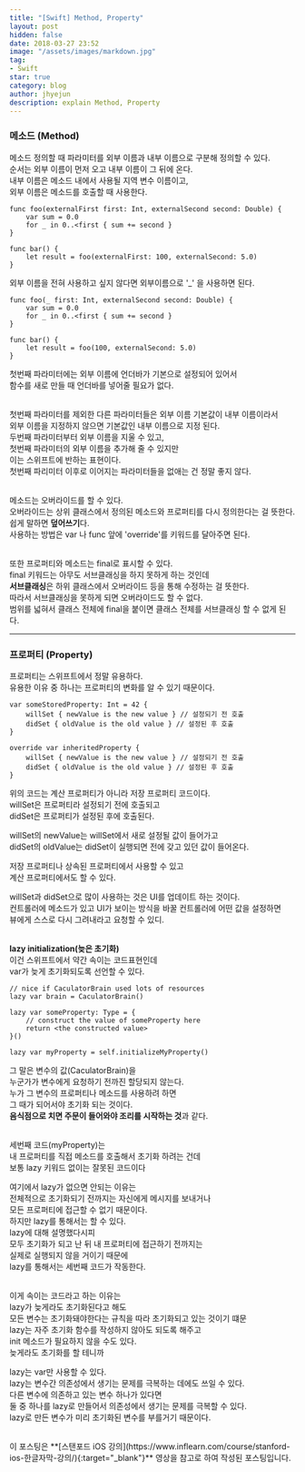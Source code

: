 ```yaml
---
title: "[Swift] Method, Property"
layout: post
hidden: false
date: 2018-03-27 23:52
image: "/assets/images/markdown.jpg"
tag:
- Swift
star: true
category: blog
author: jhyejun
description: explain Method, Property
---
```


### 메소드 (Method)
메소드 정의할 때 파라미터를 외부 이름과 내부 이름으로 구분해 정의할 수 있다.<br>
순서는 외부 이름이 먼저 오고 내부 이름이 그 뒤에 온다.<br>
내부 이름은 메소드 내에서 사용될 지역 변수 이름이고,<br>
외부 이름은 메소드를 호출할 때 사용한다.<br> 

```
func foo(externalFirst first: Int, externalSecond second: Double) {
    var sum = 0.0
    for _ in 0..<first { sum += second }
}

func bar() {
    let result = foo(externalFirst: 100, externalSecond: 5.0)
}
```

외부 이름을 전혀 사용하고 싶지 않다면 외부이름으로 '_' 을 사용하면 된다.

```
func foo(_ first: Int, externalSecond second: Double) {
    var sum = 0.0
    for _ in 0..<first { sum += second }
}

func bar() {
    let result = foo(100, externalSecond: 5.0)
}
```

첫번째 파라미터에는 외부 이름에 언더바가 기본으로 설정되어 있어서<br>
함수를 새로 만들 때 언더바를 넣어줄 필요가 없다.<br>
<br>

첫번째 파라미터를 제외한 다른 파라미터들은 외부 이름 기본값이 내부 이름이라서<br>
외부 이름을 지정하지 않으면 기본값인 내부 이름으로 지정 된다.<br>
두번째 파라미터부터 외부 이름을 지울 수 있고,<br>
첫번째 파라미터의 외부 이름을 추가해 줄 수 있지만<br>
이는 스위프트에 반하는 표현이다.<br>
첫번째 파리미터 이후로 이어지는 파라미터들을 없애는 건 정말 좋지 않다.<br>
<br>

메소드는 오버라이드를 할 수 있다.<br>
오버라이드는 상위 클래스에서 정의된 메소드와 프로퍼티를 다시 정의한다는 걸 뜻한다.<br>
쉽게 말하면 **덮어쓰기**다.<br>
사용하는 방법은 var 나 func 앞에 'override'를 키워드를 달아주면 된다.<br>
<br>

또한 프로퍼티와 메소드는 final로 표시할 수 있다.<br>
final 키워드는 아무도 서브클래싱을 하지 못하게 하는 것인데<br>
**서브클래싱**은 하위 클래스에서 오버라이드 등을 통해 수정하는 걸 뜻한다.<br>
따라서 서브클래싱을 못하게 되면 오버라이드도 할 수 없다.<br>
범위를 넓혀서 클래스 전체에 final을 붙이면 클래스 전체를 서브클래싱 할 수 없게 된다.<br>

---

### 프로퍼티 (Property)

프로퍼티는 스위프트에서 정말 유용하다.<br>
유용한 이유 중 하나는 프로퍼티의 변화를 알 수 있기 때문이다.

```
var someStoredProperty: Int = 42 {
    willSet { newValue is the new value } // 설정되기 전 호출
    didSet { oldValue is the old value } // 설정된 후 호출
}

override var inheritedProperty {
    willSet { newValue is the new value } // 설정되기 전 호출
    didSet { oldValue is the old value } // 설정된 후 호출
}
```

위의 코드는 계산 프로퍼티가 아니라 저장 프로퍼티 코드이다.<br>
willSet은 프로퍼티라 설정되기 전에 호출되고<br>
didSet은 프로퍼티가 설정된 후에 호출된다.<br>

willSet의 newValue는 willSet에서 새로 설정될 값이 들어가고<br>
didSet의 oldValue는 didSet이 실행되면 전에 갖고 있던 값이 들어온다.<br>

저장 프로퍼티나 상속된 프로퍼티에서 사용할 수 있고<br>
계산 프로퍼티에서도 할 수 있다.<br>

willSet과 didSet으로 많이 사용하는 것은 UI를 업데이트 하는 것이다.<br>
컨트롤러에 메소드가 있고 UI가 보이는 방식을 바꿀 컨트롤러에 어떤 값을 설정하면<br>
뷰에게 스스로 다시 그려내라고 요청할 수 있디.<br>
<br>

**lazy initialization(늦은 초기화)**<br>
이건 스위프트에서 약간 속이는 코드표현인데<br>
var가 늦게 초기화되도록 선언할 수 있다.<br>

```
// nice if CaculatorBrain used lots of resources
lazy var brain = CaculatorBrain()

lazy var someProperty: Type = {
    // construct the value of someProperty here
    return <the constructed value>
}()

lazy var myProperty = self.initializeMyProperty()
```

그 말은 변수의 값(CaculatorBrain)을<br>
누군가가 변수에게 요청하기 전까진 할당되지 않는다.<br>
누가 그 변수의 프로퍼티나 메소드를 사용하려 하면<br>
그 때가 되어서야 초기화 되는 것이다.<br>
**음식점으로 치면 주문이 들어와야 조리를 시작하는 것**과 같다.<br>
<br>

세번째 코드(myProperty)는<br>
내 프로퍼티를 직접 메소드를 호출해서 초기화 하려는 건데<br>
보통 lazy 키워드 없이는 잘못된 코드이다<br>

여기에서 lazy가 없으면 안되는 이유는<br>
전체적으로 초기화되기 전까지는 자신에게 메시지를 보내거나<br>
모든 프로퍼티에 접근할 수 없기 때문이다.<br>
하지만 lazy를 통해서는 할 수 있다.<br>
lazy에 대해 설명했다시피<br>
모두 초기화가 되고 난 뒤 내 프로퍼티에 접근하기 전까지는<br>
실제로 실행되지 않을 거이기 때문에<br>
lazy를 통해서는 세번째 코드가 작동한다.<br>
<br>

이게 속이는 코드라고 하는 이유는<br>
lazy가 늦게라도 초기화된다고 해도<br>
모든 변수는 초기화돼야한다는 규칙을 따라 초기화되고 있는 것이기 떄문<br>
lazy는 자주 초기화 함수를 작성하지 않아도 되도록 해주고<br>
init 메소드가 필요하지 않을 수도 있다.<br>
늦게라도 초기화를 할 테니까<br>

lazy는 var만 사용할 수 있다.<br>
lazy는 변수간 의존성에서 생기는 문제를 극복하는 데에도 쓰일 수 있다.<br>
다른 변수에 의존하고 있는 변수 하나가 있다면<br>
둘 중 하나를 lazy로 만들어서 의존성에서 생기는 문제를 극복할 수 있다.<br>
lazy로 만든 변수가 미리 초기화된 변수를 부를거기 때문이다.<br>

<br>
이 포스팅은 **[스탠포드 iOS 강의](https://www.inflearn.com/course/stanford-ios-한글자막-강의/){:target="_blank"}** 영상을
참고로 하여 작성된 포스팅입니다.